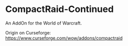 # CompactRaid-Continued
An AddOn for the World of Warcraft.

Origin on Curseforge: https://www.curseforge.com/wow/addons/compactraid
